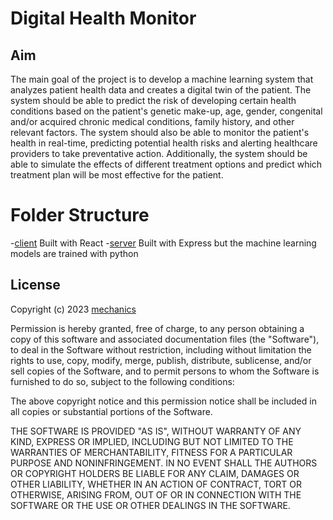 # Digital Health Monitor

## Aim
The main goal of the project is to develop a machine learning system that analyzes patient health data and creates a digital twin of the patient.
The system should be able to predict the risk of developing certain health conditions based on the patient's genetic make-up, age, gender, congenital and/or acquired chronic medical conditions, family history, and other relevant factors.
The system should also be able to monitor the patient's health in real-time, predicting potential health risks and alerting healthcare providers to take preventative action.
Additionally, the system should be able to simulate the effects of different treatment options and predict which treatment plan will be most effective for the patient.

# Folder Structure
-[client](client)
Built with React
-[server](https://github.com/MissTipo/digital-health-monitor/tree/master/server)
Built with Express but the machine learning models are trained with python



## License
Copyright (c) 2023 [mechanics](https://github.com/MissTipo/alx-peer_group_discussions)

Permission is hereby granted, free of charge, to any person obtaining a copy of this software and associated documentation files (the "Software"), to deal in the Software without restriction, including without limitation the rights to use, copy, modify, merge, publish, distribute, sublicense, and/or sell copies of the Software, and to permit persons to whom the Software is furnished to do so, subject to the following conditions:

The above copyright notice and this permission notice shall be included in all copies or substantial portions of the Software.

THE SOFTWARE IS PROVIDED "AS IS", WITHOUT WARRANTY OF ANY KIND, EXPRESS OR IMPLIED, INCLUDING BUT NOT LIMITED TO THE WARRANTIES OF MERCHANTABILITY, FITNESS FOR A PARTICULAR PURPOSE AND NONINFRINGEMENT. IN NO EVENT SHALL THE AUTHORS OR COPYRIGHT HOLDERS BE LIABLE FOR ANY CLAIM, DAMAGES OR OTHER LIABILITY, WHETHER IN AN ACTION OF CONTRACT, TORT OR OTHERWISE, ARISING FROM, OUT OF OR IN CONNECTION WITH THE SOFTWARE OR THE USE OR OTHER DEALINGS IN THE SOFTWARE.

